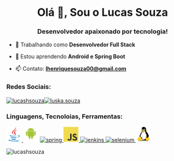 <h1 align="center">Olá 🖖, Sou o Lucas Souza</h1>
<h3 align="center">Desenvolvedor apaixonado por tecnologia!</h3>

- 🔭 Trabalhando como **Desenvolvedor Full Stack**

- 🌱 Estou aprendendo **Android e Spring Boot**

- 📫 Contato: **lhenriquesouza00@gmail.com**

<h3 align="left">Redes Sociais:</h3>
<p align="left"><a href="https://linkedin.com/in/lucashsouza" target="blank"><img align="center" src="https://cdn.jsdelivr.net/npm/simple-icons@3.0.1/icons/linkedin.svg" alt="lucashsouza" height="30" width="40" /></a><a href="https://instagram.com/luska.souza" target="blank"><img align="center" src="https://cdn.jsdelivr.net/npm/simple-icons@3.0.1/icons/instagram.svg" alt="luska.souza" height="30" width="40" /></a>
</p>

<h3 align="left">Linguagens, Tecnoloias, Ferramentas:</h3> 
<p align="left">	
	<a href="https://www.java.com" target="_blank"> <img src="https://raw.githubusercontent.com/devicons/devicon/master/icons/java/java-original.svg" alt="java" width="40" height="40"/> </a> 
	<a href="https://developer.android.com" target="_blank"> <img src="https://raw.githubusercontent.com/devicons/devicon/master/icons/android/android-original-wordmark.svg" alt="android" width="40" height="40"/></a>
	<a href="https://spring.io/" target="_blank"> <img src="https://www.vectorlogo.zone/logos/springio/springio-icon.svg" alt="spring" width="40" height="40"/> </a> 
	<a href="https://developer.mozilla.org/en-US/docs/Web/JavaScript" target="_blank"> <img src="https://raw.githubusercontent.com/devicons/devicon/master/icons/javascript/javascript-original.svg" alt="javascript" width="40" height="40"/> </a> 
	<a href="https://www.jenkins.io" target="_blank"> <img src="https://www.vectorlogo.zone/logos/jenkins/jenkins-icon.svg" alt="jenkins" width="40" height="40"/> </a>
	<a href="https://www.selenium.dev" target="_blank"> <img src="https://raw.githubusercontent.com/detain/svg-logos/780f25886640cef088af994181646db2f6b1a3f8/svg/selenium-logo.svg" alt="selenium" width="40" height="40"/> </a>
	<a href="https://www.linux.org/" target="_blank"> <img src="https://raw.githubusercontent.com/devicons/devicon/master/icons/linux/linux-original.svg" alt="linux" width="40" height="40"/></a>
	</p>
<p><img align="left" src="https://github-readme-stats.vercel.app/api/top-langs?username=lucashsouza&show_icons=true&locale=en&layout=compact" alt="lucashsouza" /></p>
